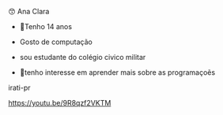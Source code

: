 😙 Ana Clara

- 🤡Tenho 14 anos

- Gosto de computação

- sou estudante do colégio civico militar 

- 👾tenho interesse em aprender mais sobre as programaçoẽs

irati-pr

https://youtu.be/9R8qzf2VKTM





